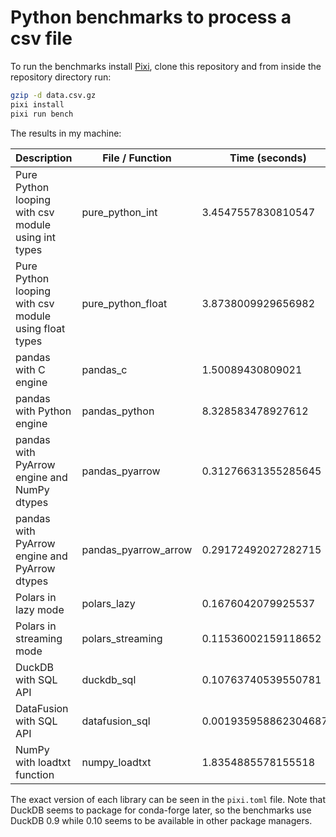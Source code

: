 # Python benchmarks to process a csv file

To run the benchmarks install [Pixi](https://prefix.dev/), clone this repository
and from inside the repository directory run:

```sh
gzip -d data.csv.gz
pixi install
pixi run bench
```

The results in my machine:

| Description                                           | File / Function      | Time (seconds)        |
|-------------------------------------------------------|----------------------|-----------------------|
| Pure Python looping with csv module using int types   | pure_python_int      | 3.4547557830810547    |
| Pure Python looping with csv module using float types | pure_python_float    | 3.8738009929656982    |
| pandas with C engine                                  | pandas_c             | 1.50089430809021      |
| pandas with Python engine                             | pandas_python        | 8.328583478927612     |
| pandas with PyArrow engine and NumPy dtypes           | pandas_pyarrow       | 0.31276631355285645   |
| pandas with PyArrow engine and PyArrow dtypes         | pandas_pyarrow_arrow | 0.29172492027282715   |
| Polars in lazy mode                                   | polars_lazy          | 0.1676042079925537    |
| Polars in streaming mode                              | polars_streaming     | 0.11536002159118652   |
| DuckDB with SQL API                                   | duckdb_sql           | 0.10763740539550781   |
| DataFusion with SQL API                               | datafusion_sql       | 0.0019359588623046875 |
| NumPy with loadtxt function                           | numpy_loadtxt        | 1.8354885578155518    |


The exact version of each library can be seen in the `pixi.toml` file. Note that DuckDB seems to package
for conda-forge later, so the benchmarks use DuckDB 0.9 while 0.10 seems to be available in other package
managers.
